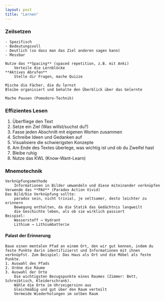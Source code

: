 ```yaml
---
layout: post
title: "Lernen"
---
```

### Zeilsetzen  
   
    - Spezifisch
    - Bedeutungsvoll
    - Deutlich (so dass man das Ziel anderen sagen kann)
    - Messbar
  
    Nutze das **Spacing** (spaced repetition, z.B. mit Anki)
        Verteile die Lernblöcke
    **Aktives Abrufen**
        Stelle dir Fragen, mache Quizze

    Mische die Fächer, die du lernst
    Bleibe organisiert und behalte den Überblick über das Gelernte
    
    Mache Pausen (Pomodoro-Technik)

### Effizientes Lesen

1. Überfliege den Text
2. Setze ein Ziel (Was willst/suchst du?)
3. Fasse jeden Abschnitt mit eigenen Worten zusammen
4. Schreibe Ideen und Gedanken auf
5. Visualisiere die schwierigsten Konzepte
6. Am Ende des Textes überlege, was wichtig ist und ob du Zweifel hast
7. Bleibe ruhig
8. Nutze das KWL (Know-Want-Learn)

### Mnemotechnik
    Verknüpfungsmethode
        Informationen in Bilder umwandeln und diese miteinander verknüpfen
    Verwende das **PAV** (Paradox Action Vivid)
    Das Bild/Die Verknüpfung sollte:
        paradox sein, nicht trivial, je seltsamer, desto leichter zu erinnern
        Bewegung enthalten, da die Statik das Gedächtnis langweilt
        die Geschichte leben, als ob sie wirklich passiert
    Beispiel:
        Wasserstoff → Hydrant
        Lithium → Lithiumbatterie

#### Palast der Erinnerung
    Baue einen mentalen Pfad an einem Ort, den wir gut kennen, indem du feste Punkte darin identifizierst und Informationen mit ihnen verknüpfst. Zum Beispiel: Das Haus als Ort und die Möbel als feste Punkte.
    1. Auswahl des Pfads
    2. Ordne die Räume
    3. Auswahl der Orte
        Die wichtigsten Bezugspunkte eines Raumes (Zimmer: Bett, Schreibtisch, Kleiderschrank).
        Wähle die Orte im Uhrzeigersinn aus
        Gleichmäßig und gut über den Raum verteilt
        Vermeide Wiederholungen im selben Raum
